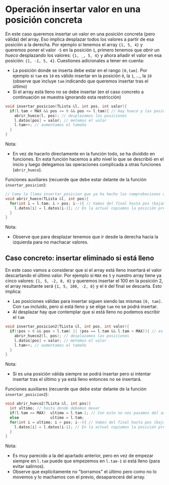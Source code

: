 # Operación insertar valor en una posición concreta

En este caso queremos insertar un valor en una posición concreta (pero válida) del array. Eso implica desplazar todos los valores a partir de esa posición a la derecha. Por ejemplo si tenemos el array `{1, 5, 4}` y queremos poner el valor `-5` en la posición `1`, primero tenemos que *abrir un hueco* desplazando los valores: `{1, _, 5, 4}` y ahora añadir el valor en esa posición: `{1, -1, 5, 4}`. Cuestiones adicionales a tener en cuenta:
* La posición donde se inserta debe estar en el rango `[0,tam]`. Por ejemplo si `tam` es `10` es válido insertar en la posición `0`, la `1`, ..., la `10` (observe que incluye `tam` indicando que queremos insertar tras el último)
* Si el array está lleno no se debe insertar (en el caso concreto a continuación se muestra ignorando esta restricción)

```cpp
void insertar_posicion(TLista &l, int pos, int valor){
  if(l.tam < MAX && pos >= 0 && pos <= l.tam){ // Hay hueco y las posiciones son correctas
    abrir_hueco(l, pos); // desplazamos las posiciones
    l.datos[pos] = valor; // metemos el valor
    l.tam++; // aumentamos el tamaño
  }
}
```
Nota:
* En vez de hacerlo directamente en la función todo, se ha dividido en funciones. En esta función hacemos a alto nivel lo que se describió en el inicio y luego delegamos las operaciones complicada a otras funciones (`abrir_hueco`).

Funciones auxiliares (recuerde que debe estar delante de la función `insertar_posicion`):
```cpp
// Como la llama insertar_posicion que ya ha hecho las comprobaciones oportunas, pues no es necesario comprobar nada
void abrir_hueco(TLista &l, int pos){
  for(int i = l.tam; i > pos; i--){ // Vamos del final hasta pos (bajando en el índice)
    l.datos[i] = l.datos[i-1]; // En la actual copiamos la posición previa
  }
}
```
Nota:
* Observe que para desplazar tenemos que ir desde la derecha hacia la izquierda para no machacar valores.

## Caso concreto: insertar eliminado si está lleno

En este caso vamos a considerar que si el array está lleno insertará el valor descartando el último valor. Por ejemplo si `MAX` es `5` y nuestro array tiene ya cinco valores: `{1, 5, -2, 8, 0}` y queremos insertar el 100 en la posición 2, el array resultante será `{1, 5, 100, -2, 8}` y el `0` del final se descarta. Esto implica:
* Las posiciones válidas para insertar siguen siendo las mismas `[0, tam]`. Con `tam` incluido, pero si está lleno y se elige `tam` no se podrá insertar.
* Al desplazar hay que contemplar que si está lleno no podemos escribir el `tam`


```cpp
void insertar_posicion2(TLista &l, int pos, int valor){
  if((pos > 0 && pos < l.tam) || (pos == l.tam && l.tam < MAX)){ // es una posición válida o si es al final hay hueco
    abrir_hueco2(l, pos); // desplazamos las posiciones
    l.datos[pos] = valor; // metemos el valor
    l.tam++; // aumentamos el tamaño
  }
}
```
Nota:
* Si es una posición válida siempre se podrá insertar pero si intentar insertar tras el último y ya está lleno entonces no se insertará.

Funciones auxiliares (recuerde que debe estar delante de la función `insertar_posicion2`):
```cpp
void abrir_hueco2(TLista &l, int pos){
  int ultimo; // hasta donde debemos mover
  if(l.tam == MAX)  ultimo = l.tam-1; // Con esto no nos pasamos del array
  else              ultimo = l.tam;
  for(int i = ultimo; i > pos; i--){ // Vamos del final hasta pos (bajando en el índice)
    l.datos[i] = l.datos[i-1]; // En la actual copiamos la posición previa
  }
}
```
Nota:
* Es muy parecido a la del apartado anterior, pero en vez de empezar siempre en `l.tam` puede que empezemos en `l.tam-1` si está lleno (para evitar salirnos). 
* Observe que explícitamente no "borramos" el último pero como no lo movemos y lo machamos con el previo, desaparecerá del array.

